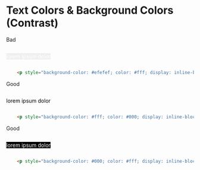 # Text Colors & Background Colors (Contrast)

<div class="flex flex-wrap">
<div class="w-1/6">
	<p>
		Bad
	<p>
</div>
<div class="w-2/6">
	<p style="background-color: #efefef; color: #fff; display: inline-block;">lorem ipsum dolor</p>
</div>
<div class="w-3/6">

``` html
	<p style="background-color: #efefef; color: #fff; display: inline-block;">lorem ipsum dolor</p>
```
</div>
<div class="w-1/6">
	<p>
		Good
	<p>
</div>
<div class="w-2/6">
	<p style="background-color: #fff; color: #000; display: inline-block;">lorem ipsum dolor</p>
</div>
<div class="w-3/6">

``` html
	<p style="background-color: #fff; color: #000; display: inline-block;">lorem ipsum dolor</p>
```
</div>
<div class="w-1/6">
	<p>
		Good
	<p>
</div>
<div class="w-2/6">
	<p style="background-color: #000; color: #fff; display: inline-block;">lorem ipsum dolor</p>
</div>
<div class="w-3/6">

``` html
	<p style="background-color: #000; color: #fff; display: inline-block;">lorem ipsum dolor</p>
```
</div>
</div>